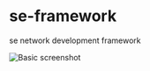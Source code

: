 # se-framework
se network development framework

![Basic screenshot](https://github.com/se-looper/se-framework/blob/master/temp/basic.gif)
